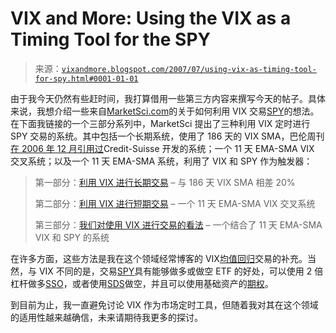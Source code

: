 <!--yml

category: 未分类

date: 2024-05-18 19:08:31

-->

# VIX and More: Using the VIX as a Timing Tool for the SPY

> 来源：[`vixandmore.blogspot.com/2007/07/using-vix-as-timing-tool-for-spy.html#0001-01-01`](http://vixandmore.blogspot.com/2007/07/using-vix-as-timing-tool-for-spy.html#0001-01-01)

由于我今天仍然有些赶时间，我打算借用一些第三方内容来撰写今天的帖子。具体来说，我想介绍一些来自[MarketSci.com](http://www.marketsci.com/index.html)的关于如何利用 VIX 交易[SPY](http://finance.google.com/finance?q=SPY)的想法。在下面我链接的一个三部分系列中，MarketSci 提出了三种利用 VIX 定时进行 SPY 交易的系统。其中包括一个长期系统，使用了 186 天的 VIX SMA，巴伦周刊[在 2006 年 12 月引用过](http://online.barrons.com/public/article/SB116657195390055016-yAaWYgiFFvWSuzFv_JGVSMmDNGc_20071221.html?mod=9_0002_b_online_exclusives_weekday_r1)Credit-Suisse 开发的系统；一个 11 天 EMA-SMA VIX 交叉系统；以及一个 11 天 EMA-SMA 系统，利用了 VIX 和 SPY 作为触发器：

> 第一部分：[利用 VIX 进行长期交易](http://www.marketsci.com/studies/timertrac.20070125.01.html) – 与 186 天 VIX SMA 相差 20%
> 
> 第二部分：[利用 VIX 进行短期交易](http://www.marketsci.com/studies/timertrac.20070201.01.html) – 一个 11 天 EMA-SMA VIX 交叉系统
> 
> 第三部分：[我们对使用 VIX 进行交易的看法](http://www.marketsci.com/studies/timertrac.20070206.01.html) – 一个结合了 11 天 EMA-SMA VIX 和 SPY 的系统

在许多方面，这些方法是我在这个领域经常博客的 VIX[均值回归](http://vixandmore.blogspot.com/search/label/mean%20reversion)交易的补充。当然，与 VIX 不同的是，交易[SPY](http://finance.google.com/finance?q=SPY)具有能够做多或做空 ETF 的好处，可以使用 2 倍杠杆做多[SSO](http://finance.google.com/finance?q=SSO)，或者使用[SDS](http://finance.google.com/finance?q=SDS)做空，并且可以使用基础资产的[期权](http://finance.yahoo.com/q/os?s=SPY&m=2007-07-20)。

到目前为止，我一直避免讨论 VIX 作为市场定时工具，但随着我对其在这个领域的适用性越来越确信，未来请期待我更多的探讨。
